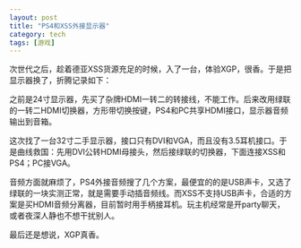 ```yaml
---
layout: post
title: "PS4和XSS外接显示器"
category: tech
tags: [游戏]
---
```


次世代之后，趁着德亚XSS货源充足的时候，入了一台，体验XGP，很香。于是把显示器换了，折腾记录如下：

之前是24寸显示器，先买了杂牌HDMI一转二的转接线，不能工作。后来改用绿联的一转二HDMI切换器，方形带切换按键，PS4和PC共享HDMI接口，显示器音频输出到音箱。

这次找了一台32寸二手显示器，接口只有DVI和VGA，而且没有3.5耳机接口。于是曲线救国：先用DVI公转HDMI母接头，然后接绿联的切换器，下面连接XSS和PS4；PC接VGA。

音频方面就麻烦了，PS4外接音频搜了几个方案，最便宜的的是USB声卡，又选了绿联的一块实测正常，就是需要手动插音频线。而XSS不支持USB声卡，合适的方案是买HDMI音频分离器，目前暂时用手柄接耳机。玩主机经常是开party聊天，或者夜深人静也不想干扰别人。

最后还是想说，XGP真香。
